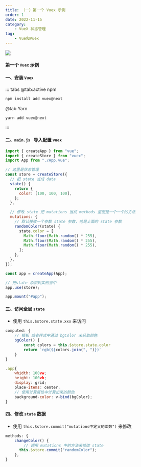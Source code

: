 ```yaml
---
title: （一）第一个 Vuex 示例
order: 1
date: 2022-11-15
category:
    - VueX 状态管理
tag: 
    - Vue和Vuex
---
```


![](https://image.zswei.xyz/img/202211271445062.png)

#### 第一个 `Vuex` 示例

#### 一、安装 `Vuex`

::: tabs
@tab:active npm
```sh
npm install add vuex@next
```

@tab Yarn
```sh
yarn add vuex@next
```

:::

#### 二、`main.js ` 导入配置 `vuex`
```js
import { createApp } from "vue";
import { createStore } from "vuex";
import App from "./App.vue";

// 这里是状态管理
const store = createStore({
  // 把 state 当成 data
  state() {
    return {
      color: [100, 100, 100],
    };
  },

  // 修改 state 把 mutations 当成 methods 里面是一个一个的方法
  mutations: {
    // 默认接收一个参数 state 参数，他是上面的 state 参数
    randomColor(state) {
      state.color = [
        Math.floor(Math.random() * 255),
        Math.floor(Math.random() * 255),
        Math.floor(Math.random() * 255),
      ];
    },
  },
});

const app = createApp(App);

// 把state 添加到实例当中
app.use(store);

app.mount("#app");
```

#### 三、访问全局 `state`
- 使用 `this.$store.state.xxx` 来访问
```js
computed: {
    // 模板 或者样式中通过 bgColor 来获取颜色
    bgColor() {
        const colors = this.$store.state.color
        return `rgb(${colors.join(", ")})`
    }
}

.app{
    whidth: 100vw;
    height: 100vh;
    display: grid;
    place-items: center;
    // 使用计算属性中计算出来的颜色
    background-color: v-bind(bgColor);
}
```

#### 四、修改 `state` 数据
- 使用 `this.$store.commit("mutations中定义的函数")` 来修改

```js
methods: {
    changeColor() {
        // 调用 mutations 中的方法来修改 state
      this.$store.commit("randomColor");
    },
}
```